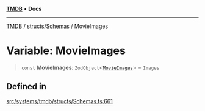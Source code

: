 [**TMDB**](../../../README.md) • **Docs**

***

[TMDB](../../../README.md) / [structs/Schemas](../README.md) / MovieImages

# Variable: MovieImages

> `const` **MovieImages**: `ZodObject`\<[`MovieImages`](../type-aliases/MovieImages.md)\> = `Images`

## Defined in

[src/systems/tmdb/structs/Schemas.ts:661](https://github.com/Norviah/media-hub/blob/65ee01fce9c30692d28d2f4e608ea7f18b4d7381/src/systems/tmdb/structs/Schemas.ts#L661)
